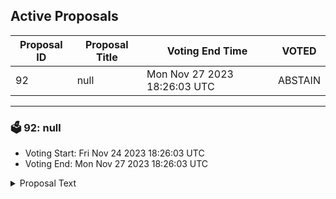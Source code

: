 ## Active Proposals

| Proposal ID | Proposal Title | Voting End Time | VOTED |
|-------------|----------------|-----------------|-------|
| 92 | null | Mon Nov 27 2023 18:26:03 UTC | ABSTAIN |

---

### 🗳 92: null
- Voting Start: Fri Nov 24 2023 18:26:03 UTC
- Voting End: Mon Nov 27 2023 18:26:03 UTC

<details>
<summary>Proposal Text</summary>
 
null
</details>
